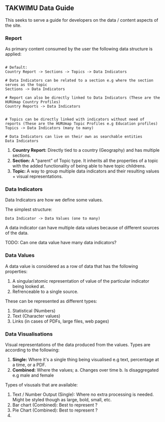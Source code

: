 TAKWIMU Data Guide
------------------

This seeks to serve a guide for developers on the data / content aspects of the site.


### Report

As primary content consumed by the user the following data structure is applied:

```

# Default:
Country Report -> Sections -> Topics -> Data Indicators

# Data Indicators can be related to a section e.g where the section serves as the topic
Sections -> Data Indicators

# Report can also be directly linked to Data Indicators (These are the HURUmap Country Profiles)
Country Reports -> Data Indicators


# Topics can be directly linked with indicators without need of reports (These are the HURUmap Topic Profiles e.g Education profiles)
Topics -> Data Indicators (many to many)

# Data Indicators can live on their own as searchable entities
Data Indicators

```

1. **Country Report:** Directly tied to a country (Geography) and has multiple sections.
2. **Section:** A "parent" of Topic type. It inherits all the properties of a topic with the added functionality of being able to have topic childrens.
3. **Topic:** A way to group multiple data indicators and their resulting values + visual representations.

### Data Indicators

Data Indicators are how we define some values.

The simplest structure:

```
Data Indicator -> Data Values (one to many)
```

A data indicator can have multiple data values because of different sources of the data.

TODO: Can one data value have many data indicators?



### Data Values

A data value is considered as a row of data that has the following properties:

1. A singular/atomic representation of value of the particular indicator being looked at.
2. Refrenceable to a single source.

These can be represented as different types:

1. Statistical (Numbers)
2. Text (Character values)
3. Links (in cases of PDFs, large files, web pages)



### Data Visualisations

Visual representations of the data produced from the values. Types are according to the following:

1. **Single:** Where it's a single thing being visualised e.g text, percentage at a time, or a PDF.
2. **Combined:** Where the values;
    a. Changes over time
    b. Is disaggregated e.g male and female


Types of visusals that are available:

1. Text / Number Output (Single): Where no extra processing is needed. Might be styled though as large, bold, small, etc.
2. Bar chart (Combined): Best to represent ?
3. Pie Chart (Combined): Best to represent ?
4. 

